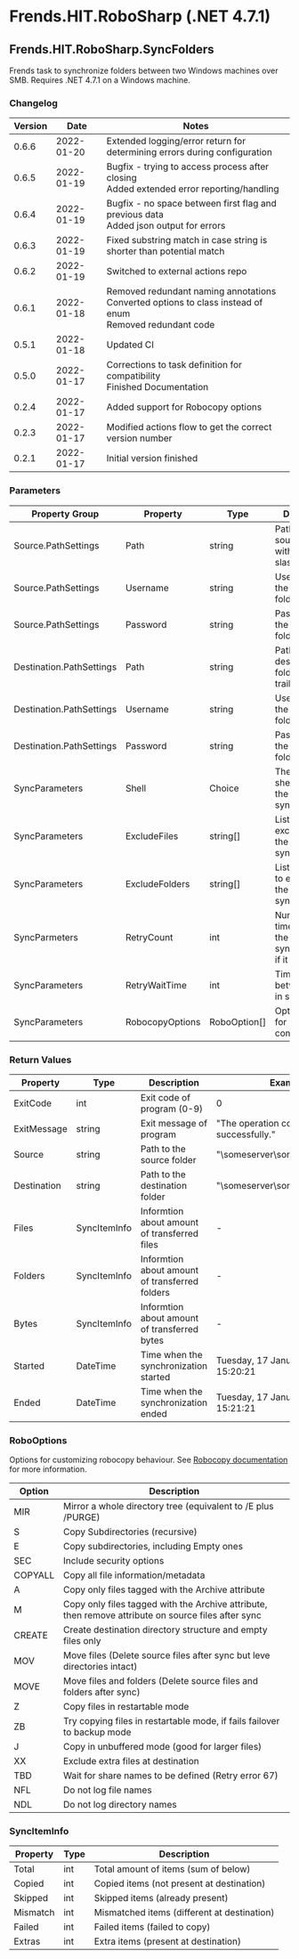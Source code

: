 # Frends.HIT.RoboSharp (.NET 4.7.1)
## Frends.HIT.RoboSharp.SyncFolders
Frends task to synchronize folders between two Windows machines over SMB. Requires .NET 4.7.1 on a Windows machine.

### Changelog
| Version | Date | Notes |
| --- | --- | --- |
| 0.6.6 | 2022-01-20 | Extended logging/error return for determining errors during configuration |
| 0.6.5 | 2022-01-19 | Bugfix - trying to access process after closing <br/> Added extended error reporting/handling |
| 0.6.4 | 2022-01-19 | Bugfix - no space between first flag and previous data <br/> Added json output for errors |
| 0.6.3 | 2022-01-19 | Fixed substring match in case string is shorter than potential match |
| 0.6.2 | 2022-01-19 | Switched to external actions repo |
| 0.6.1 | 2022-01-18 | Removed redundant naming annotations <br/> Converted options to class instead of enum <br/> Removed redundant code |
| 0.5.1 | 2022-01-18 | Updated CI |
| 0.5.0 | 2022-01-17 | Corrections to task definition for compatibility <br/> Finished Documentation |
| 0.2.4 | 2022-01-17 | Added support for Robocopy options |
| 0.2.3 | 2022-01-17 | Modified actions flow to get the correct version number |
| 0.2.1 | 2022-01-17 | Initial version finished |

### Parameters
| Property Group | Property | Type | Description | Example |
| --- | --- | --- | --- | --- |
| Source.PathSettings | Path | string | Path to the source folder without trailing slash | "\\someserver\someshare$\folder" |
| Source.PathSettings | Username | string | Username for the source folder | "DOMAIN\USERNAME" |
| Source.PathSettings | Password | string | Password for the source folder | "PASSWORD" |
| Destination.PathSettings | Path | string | Path to the destination folder without trailing slash | "\\someserver\someshare$\folder" |
| Destination.PathSettings | Username | string | Username for the destination folder | "DOMAIN\USERNAME" |
| Destination.PathSettings | Password | string | Password for the destination folder | "PASSWORD" |
| SyncParameters | Shell | Choice | The type of shell to use for the synchronization | Powershell |
| SyncParameters | ExcludeFiles | string[] | List of files to exclude from the synchronization | "file1.txt" "file2.txt" |
| SyncParameters | ExcludeFolders | string[] | List of folders to exclude from the synchronization | "folder1" "folder2" |
| SyncParmeters | RetryCount | int | Number of times to retry the synchronization if it fails | 3 |
| SyncParameters | RetryWaitTime | int | Time to wait between retries in seconds | 30 |
| SyncParameters | RobocopyOptions | RoboOption[] | Options to use for Robocopy command | RoboOption.MIR, RoboOption.NFL, RoboOption.NDL, RoboOption.NP |

### Return Values
| Property | Type | Description | Example |
| --- | --- | --- | --- |
| ExitCode | int | Exit code of program (0-9) | 0 |
| ExitMessage | string | Exit message of program | "The operation completed successfully." |
| Source | string | Path to the source folder | "\\someserver\someshare$\folder" |
| Destination | string | Path to the destination folder | "\\someserver\someshare$\folder" |
| Files | SyncItemInfo | Informtion about amount of transferred files | - |
| Folders | SyncItemInfo | Informtion about amount of transferred folders | - |
| Bytes | SyncItemInfo | Informtion about amount of transferred bytes | - |
| Started | DateTime | Time when the synchronization started | Tuesday, 17 January 2023 15:20:21 |
| Ended | DateTime | Time when the synchronization ended | Tuesday, 17 January 2023 15:21:21 |

### RoboOptions
Options for customizing robocopy behaviour. See [Robocopy documentation](https://docs.microsoft.com/en-us/windows-server/administration/windows-commands/robocopy) for more information.

| Option | Description |
| --- | --- |
| MIR | Mirror a whole directory tree (equivalent to /E plus /PURGE) |
| S | Copy Subdirectories (recursive) |
| E | Copy subdirectories, including Empty ones |
| SEC | Include security options |
| COPYALL | Copy all file information/metadata |
| A | Copy only files tagged with the Archive attribute |
| M | Copy only files tagged with the Archive attribute, then remove attribute on source files after sync |
| CREATE | Create destination directory structure and empty files only |
| MOV | Move files (Delete source files after sync but leve directories intact) |
| MOVE | Move files and folders (Delete source files and folders after sync) |
| Z | Copy files in restartable mode |
| ZB | Try copying files in restartable mode, if fails failover to backup mode |
| J | Copy in unbuffered mode (good for larger files) |
| XX | Exclude extra files at destination |
| TBD | Wait for share names to be defined (Retry error 67) |
| NFL | Do not log file names |
| NDL | Do not log directory names |


### SyncItemInfo
| Property | Type | Description |
| --- | --- | --- |
| Total | int | Total amount of items (sum of below) |
| Copied | int | Copied items (not present at destination) |
| Skipped | int | Skipped  items (already present) |
| Mismatch | int | Mismatched items (different at destination) |
| Failed | int | Failed items (failed to copy) |
| Extras | int | Extra items (present at destination) |
